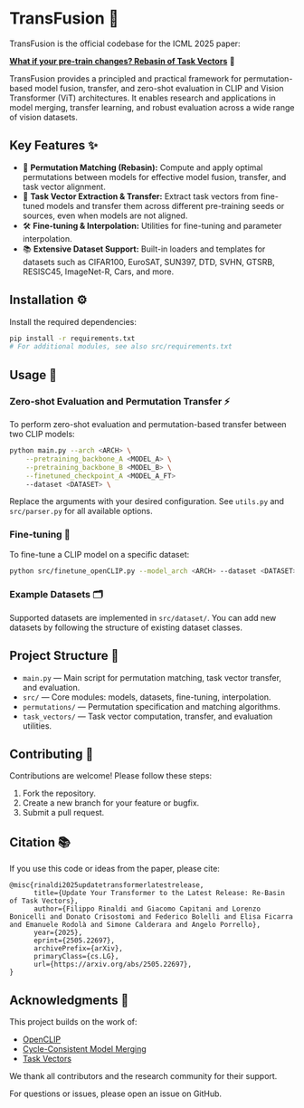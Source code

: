 # TransFusion 🚀
TransFusion is the official codebase for the ICML 2025 paper:

**[What if your pre-train changes? Rebasin of Task Vectors](https://arxiv.org/abs/2505.22697)** 📝

TransFusion provides a principled and practical framework for permutation-based model fusion, transfer, and zero-shot evaluation in CLIP and Vision Transformer (ViT) architectures. It enables research and applications in model merging, transfer learning, and robust evaluation across a wide range of vision datasets.


## Key Features ✨

- 🔄 **Permutation Matching (Rebasin):** Compute and apply optimal permutations between models for effective model fusion, transfer, and task vector alignment.
- 🧭 **Task Vector Extraction & Transfer:** Extract task vectors from fine-tuned models and transfer them across different pre-training seeds or sources, even when models are not aligned.
- 🛠️ **Fine-tuning & Interpolation:** Utilities for fine-tuning and parameter interpolation.
- 📚 **Extensive Dataset Support:** Built-in loaders and templates for datasets such as CIFAR100, EuroSAT, SUN397, DTD, SVHN, GTSRB, RESISC45, ImageNet-R, Cars, and more.


## Installation ⚙️

Install the required dependencies:

```bash
pip install -r requirements.txt
# For additional modules, see also src/requirements.txt
```



## Usage 🧪


### Zero-shot Evaluation and Permutation Transfer ⚡

To perform zero-shot evaluation and permutation-based transfer between two CLIP models:

```bash
python main.py --arch <ARCH> \
    --pretraining_backbone_A <MODEL_A> \
    --pretraining_backbone_B <MODEL_B> \
    --finetuned_checkpoint_A <MODEL_A_FT>
    --dataset <DATASET> \
```

Replace the arguments with your desired configuration. See `utils.py` and `src/parser.py` for all available options.


### Fine-tuning 🔧

To fine-tune a CLIP model on a specific dataset:

```bash
python src/finetune_openCLIP.py --model_arch <ARCH> --dataset <DATASET> --num_steps <STEPS> --lr <LR> --batch_size <BATCH_SIZE> --wandb_project <WANDB_PROJECT>
```


### Example Datasets 🗂️

Supported datasets are implemented in `src/dataset/`. You can add new datasets by following the structure of existing dataset classes.



## Project Structure 📁

- `main.py` — Main script for permutation matching, task vector transfer, and evaluation.
- `src/` — Core modules: models, datasets, fine-tuning, interpolation.
- `permutations/` — Permutation specification and matching algorithms.
- `task_vectors/` — Task vector computation, transfer, and evaluation utilities.


## Contributing 🤝

Contributions are welcome! Please follow these steps:

1. Fork the repository.
2. Create a new branch for your feature or bugfix.
3. Submit a pull request.


## Citation 📚

If you use this code or ideas from the paper, please cite:

```
@misc{rinaldi2025updatetransformerlatestrelease,
      title={Update Your Transformer to the Latest Release: Re-Basin of Task Vectors}, 
      author={Filippo Rinaldi and Giacomo Capitani and Lorenzo Bonicelli and Donato Crisostomi and Federico Bolelli and Elisa Ficarra and Emanuele Rodolà and Simone Calderara and Angelo Porrello},
      year={2025},
      eprint={2505.22697},
      archivePrefix={arXiv},
      primaryClass={cs.LG},
      url={https://arxiv.org/abs/2505.22697}, 
}
```

## Acknowledgments 🙏

This project builds on the work of:

- [OpenCLIP](https://github.com/mlfoundations/open_clip)  
- [Cycle-Consistent Model Merging](https://github.com/crisostomi/cycle-consistent-model-merging)  
- [Task Vectors](https://github.com/mlfoundations/task_vectors)  

We thank all contributors and the research community for their support.

For questions or issues, please open an issue on GitHub.
